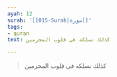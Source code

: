 ```yaml
---
ayah: 12
surah: '[[015-Surah|سورة]]'
tags:
- quran
text: كذلك نسلكه في قلوب المجرمين

---
```

> كذلك نسلكه في قلوب المجرمين
